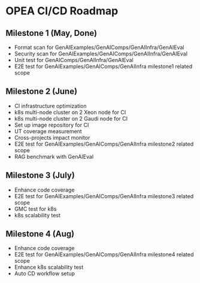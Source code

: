 # OPEA CI/CD Roadmap

## Milestone 1 (May, Done)
- Format scan for GenAIExamples/GenAIComps/GenAIInfra/GenAIEval
- Security scan for GenAIExamples/GenAIComps/GenAIInfra/GenAIEval
- Unit test for GenAIComps/GenAIInfra/GenAIEval
- E2E test for GenAIExamples/GenAIComps/GenAIInfra milestone1 related scope

## Milestone 2 (June)
- CI infrastructure optimization
- k8s multi-node cluster on 2 Xeon node for CI
- k8s multi-node cluster on 2 Gaudi node for CI
- Set up image repository for CI
- UT coverage measurement
- Cross-projects impact monitor
- E2E test for GenAIExamples/GenAIComps/GenAIInfra milestone2 related scope
- RAG benchmark with GenAIEval

## Milestone 3 (July)
- Enhance code coverage
- E2E test for GenAIExamples/GenAIComps/GenAIInfra milestone3 related scope
- GMC test for k8s
- k8s scalability test

## Milestone 4 (Aug)
- Enhance code coverage
- E2E test for GenAIExamples/GenAIComps/GenAIInfra milestone4 related scope
- Enhance k8s scalability test
- Auto CD workflow setup
